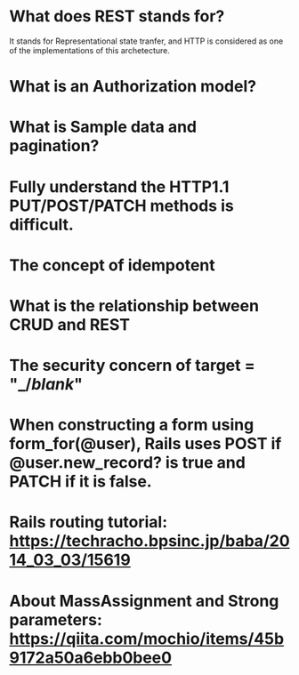 # What does REST stands for?

It stands for Representational state tranfer, and HTTP is considered as one of the implementations of this archetecture.

# What is an Authorization model?

# What is Sample data and pagination?

# Fully understand the HTTP1.1 PUT/POST/PATCH methods is difficult.

# The concept of idempotent

# What is the relationship between CRUD and REST

# The security concern of target = "_/_blank_"

# When constructing a form using form_for(@user), Rails uses POST if @user.new_record? is true and PATCH if it is false.

# Rails routing tutorial: https://techracho.bpsinc.jp/baba/2014_03_03/15619

# About MassAssignment and Strong parameters: https://qiita.com/mochio/items/45b9172a50a6ebb0bee0

